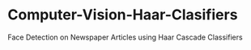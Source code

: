 # Computer-Vision-Haar-Clasifiers
Face Detection on Newspaper Articles using Haar Cascade Classifiers
